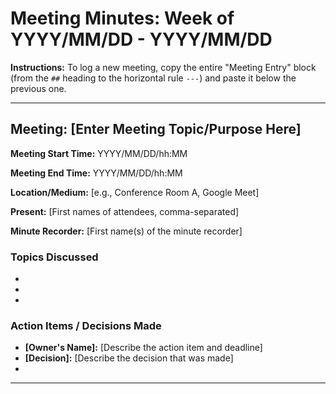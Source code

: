 # Meeting Minutes: Week of YYYY/MM/DD - YYYY/MM/DD

**Instructions:** To log a new meeting, copy the entire "Meeting Entry" block (from the `##` heading to the horizontal rule `---`) and paste it below the previous one.

---

## Meeting: [Enter Meeting Topic/Purpose Here]

**Meeting Start Time:**
YYYY/MM/DD/hh:MM

**Meeting End Time:**
YYYY/MM/DD/hh:MM

**Location/Medium:**
[e.g., Conference Room A, Google Meet]

**Present:**
[First names of attendees, comma-separated]

**Minute Recorder:**
[First name(s) of the minute recorder]

### Topics Discussed
- 
- 
- 

### Action Items / Decisions Made
- **[Owner's Name]:** [Describe the action item and deadline]
- **[Decision]:** [Describe the decision that was made]
- 

---